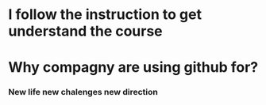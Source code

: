 # I follow the instruction to get understand the course
# Why compagny are using github for?
### New life new chalenges new direction